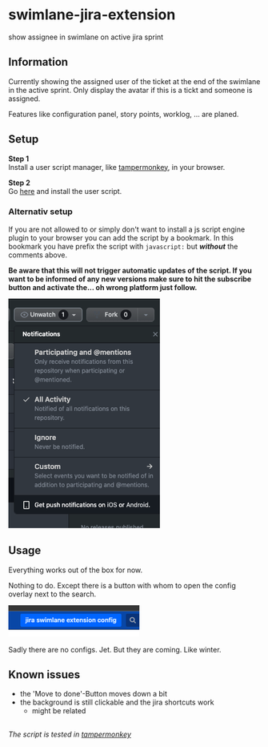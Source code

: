 # swimlane-jira-extension

show assignee in swimlane on active jira sprint

## Information

Currently showing the assigned user of the ticket at the end of the swimlane in the active sprint.
Only display the avatar if this is a tickt and someone is assigned.

Features like configuration panel, story points, worklog, ... are planed.

## Setup

**Step 1**  
Install a user script manager, like [tampermonkey](https://www.tampermonkey.net/), in your browser.

**Step 2**  
Go [here](https://openuserjs.org/scripts/5he1d0r/swimlane_jira_extension) and install the user script.

### Alternativ setup

If you are not allowed to or simply don't want to install a js script engine plugin to your browser you can add the script by a bookmark.
In this bookmark you have prefix the script with `javascript:` but ***without*** the comments above.

**Be aware that this will not trigger automatic updates of the script.
If you want to be informed of any new versions make sure to hit the subscribe button and activate the... oh wrong platform just follow.**

![](/resources/make_sure_to_watch.png)

## Usage

Everything works out of the box for now.

Nothing to do. 
Except there is a button with whom to open the config overlay next to the search.

![](/resources/config_button.png)

Sadly there are no configs.
Jet.
But they are coming.
Like winter.

## Known issues

- the 'Move to done'-Button moves down a bit
- the background is still clickable and the jira shortcuts work
  - might be related

##

*The script is tested in [tampermonkey](https://www.tampermonkey.net/)*

